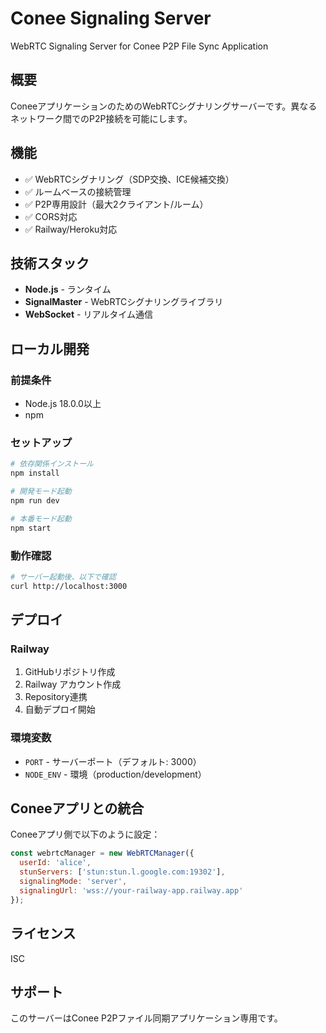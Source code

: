 # Conee Signaling Server

WebRTC Signaling Server for Conee P2P File Sync Application

## 概要

ConeeアプリケーションのためのWebRTCシグナリングサーバーです。異なるネットワーク間でのP2P接続を可能にします。

## 機能

- ✅ WebRTCシグナリング（SDP交換、ICE候補交換）
- ✅ ルームベースの接続管理
- ✅ P2P専用設計（最大2クライアント/ルーム）
- ✅ CORS対応
- ✅ Railway/Heroku対応

## 技術スタック

- **Node.js** - ランタイム
- **SignalMaster** - WebRTCシグナリングライブラリ
- **WebSocket** - リアルタイム通信

## ローカル開発

### 前提条件

- Node.js 18.0.0以上
- npm

### セットアップ

```bash
# 依存関係インストール
npm install

# 開発モード起動
npm run dev

# 本番モード起動
npm start
```

### 動作確認

```bash
# サーバー起動後、以下で確認
curl http://localhost:3000
```

## デプロイ

### Railway

1. GitHubリポジトリ作成
2. Railway アカウント作成
3. Repository連携
4. 自動デプロイ開始

### 環境変数

- `PORT` - サーバーポート（デフォルト: 3000）
- `NODE_ENV` - 環境（production/development）

## Coneeアプリとの統合

Coneeアプリ側で以下のように設定：

```javascript
const webrtcManager = new WebRTCManager({
  userId: 'alice',
  stunServers: ['stun:stun.l.google.com:19302'],
  signalingMode: 'server',
  signalingUrl: 'wss://your-railway-app.railway.app'
});
```

## ライセンス

ISC

## サポート

このサーバーはConee P2Pファイル同期アプリケーション専用です。